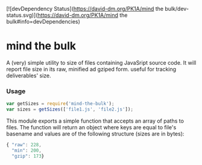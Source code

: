[![devDependency Status](https://david-dm.org/PK1A/mind the bulk/dev-status.svg)](https://david-dm.org/PK1A/mind the bulk#info=devDependencies)

mind the bulk
==============

A (very) simple utility to size of files containing JavaSript source code.
It will report file size in its raw, minified ad gziped form. useful for tracking deliverables' size.

### Usage

```javascript
var getSizes = require('mind-the-bulk');
var sizes = getSizes(['file1.js', 'file2.js']);
```

This module exports a simple function that accepts an array of paths to files.
The function will return an object where keys are equal to file's basename and values are of the following structure
(sizes are in bytes):

```javascript
{ "raw": 228,
  "min": 200,
  "gzip": 173}
```

